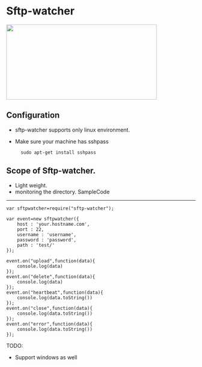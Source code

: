 # Sftp-watcher

<p align="">
    <img height="200" width="400" src="https://i.imgur.com/gqMIfOj.jpg">
</p>

Configuration
--------------------------------------------------------------------------
* sftp-watcher supports only linux environment.
* Make sure your machine has sshpass 

     	sudo apt-get install sshpass
Scope of Sftp-watcher.
--------------------------------------------------------------------------
* Light weight.
* monitoring the directory.
SampleCode
--------------------------------------------------------------------------

	var sftpwatcher=require("sftp-watcher");                             

	var event=new sftpwatcher({
		host : 'your.hostname.com',
		port : 22,
		username : 'username',
		password : 'password',
		path : 'test/'
	});

	event.on("upload",function(data){
		console.log(data)
	});
	event.on("delete",function(data){
		console.log(data)
	});
	event.on("heartbeat",function(data){
		console.log(data.toString())
	});
	event.on("close",function(data){
		console.log(data.toString())
	});
	event.on("error",function(data){
		console.log(data.toString())
	});

TODO:

* Support windows as well
